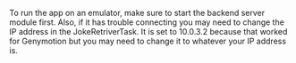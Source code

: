 To run the app on an emulator, make sure to start the backend server module first.
Also, if it has trouble connecting you may need to change the IP address in the JokeRetriverTask. It is set to 10.0.3.2 because that worked for Genymotion but you may need to change it to whatever your IP address is.